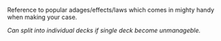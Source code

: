 Reference to popular adages/effects/laws which comes in mighty handy when making your case.

_Can split into individual decks if single deck become unmanageble._
